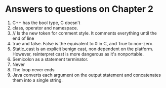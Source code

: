 # Answers to questions on Chapter 2

1. C++ has the bool type, C doesn't
2. class, operator and namespace.
3. // Is the new token for comment style. It comments everything until the end of line
4. true and false. False is the equivalent to 0 in C, and True to non-zero.
5. Static_cast is an explicit benign cast, non dependent on the platform. However, reinterpret cast is more dangerous as it's nonportable.
6. Semicolon as a statement terminator.
8. Never
9. The loop never ends
10. Java converts each argument on the output statement and concatenates them into a single string.